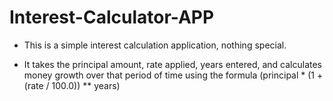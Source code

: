 # Interest-Calculator-APP
- This is a simple interest calculation application, nothing special.

- It takes the principal amount, rate applied, years entered, and calculates money growth over that period of time using the formula (principal * (1 + (rate / 100.0)) ** years)
